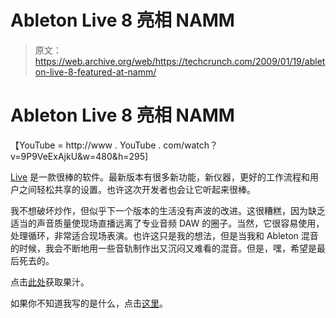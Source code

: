 # Ableton Live 8 亮相 NAMM 

> 原文：<https://web.archive.org/web/https://techcrunch.com/2009/01/19/ableton-live-8-featured-at-namm/>

# Ableton Live 8 亮相 NAMM

【YouTube = http://www . YouTube . com/watch？v=9P9VeExAjkU&w=480&h=295]

[Live](https://web.archive.org/web/20230323173225/http://www.ableton.com/) 是一款很棒的软件。最新版本有很多新功能，新仪器，更好的工作流程和用户之间轻松共享的设置。也许这次开发者也会让它听起来很棒。

我不想破坏炒作，但似乎下一个版本的生活没有声波的改进。这很糟糕，因为缺乏适当的声音质量使现场直播远离了专业音频 DAW 的圈子。当然，它很容易使用，处理循环，非常适合现场表演。也许这只是我的想法，但是当我和 Ableton 混音的时候，我会不断地用一些音轨制作出又沉闷又难看的混音。但是，嘿，希望是最后死去的。

点击[此处](https://web.archive.org/web/20230323173225/http://www.ableton.com/pages/live_8/announcement/home)获取果汁。

如果你不知道我写的是什么，点击[这里](https://web.archive.org/web/20230323173225/http://www.ableton.com/pages/2009/ableton_movie)。
